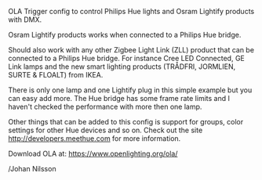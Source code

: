 OLA Trigger config to control Philips Hue lights and Osram Lightify products with DMX.

Osram Lightify products works when connected to a Philips Hue bridge.

Should also work with any other Zigbee Light Link (ZLL) product that can be connected to a Philips Hue bridge.
For instance Cree LED Connected, GE Link lamps and the new smart lighting products (TRÅDFRI, JORMLIEN, SURTE & FLOALT) from IKEA.

There is only one lamp and one Lightify plug in this simple example but you can easy add more.
The Hue bridge has some frame rate limits and I haven't checked the performance with more then one lamp.

Other things that can be added to this config is support for groups, color settings for other Hue devices and so on.
Check out the site http://developers.meethue.com for more information.

Download OLA at: https://www.openlighting.org/ola/

/Johan Nilsson
